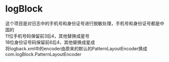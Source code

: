 # logBlock
这个项目是对日志中的手机号和身份证号进行脱敏处理，手机号和身份证号都是中国的</br>
11位手机号码保留前3后4，其他替换成星号</br>
18位身份证号码保留前6后4，其他替换成星成</br>
将logback.xml中的encoder由原来的默认的PatternLayoutEncoder换成com.logBlock.PatternLayoutEncoder</br>
